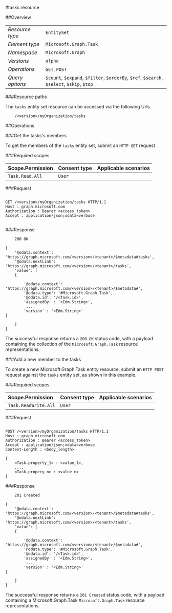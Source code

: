 #tasks resource

 



##Overview

|  |  | 
| :-- | :-- | 
| _Resource type_ | `EntitySet` | 
| _Element type_ | `Microsoft.Graph.Task` | 
| _Namespace_ | `Microsoft.Graph` | 
| _Versions_ | `alpha` | 
| _Operations_ | `GET`, `POST` | 
| _Query options_ | `$count`, `$expand`, `$filter`, `$orderBy`, `$ref`, `$search`, `$select`, `$skip`, `$top` | 


###Resource paths

The `tasks` entity set resource can be accessed via the following Urls. 

```
	/<version>/myOrganization/tasks
```





##Operations

###Get the tasks's members

To get the members of the `tasks` entity set, submit an `HTTP GET` request .  

###Required scopes

| Scope.Permission | Consent type | Applicable scenarios | 
| :-- | :-- | :-- | 
| `Task.Read.All` | `User` |  | 
###Request

```
	
GET /<version>/myOrganization/tasks HTTP/1.1
Host : graph.microsoft.com
Authorization : Bearer <access_token>
Accept : application/json;odata=verbose


```

###Response

```
	200 OK

{
	'@odata.context': 'https://graph.microsoft.com/<version>/<tenant>/$metadata#tasks',
	'@odata.nextLink': 'https://graph.microsoft.com/<version>/<tenant>/tasks',
	'value': [ 
	{

		'@odata.context': 'https://graph.microsoft.com/<version>/<tenant>/$metadata#',
		'@odata.type': '#Microsoft.Graph.Task',
		'@odata.id': '/<Task.id>',
		'assignedBy' : '<Edm.String>',
		 ...,
		'version' : '<Edm.String>'
}

	]
}

```

The successful response returns a `200 OK` status code, with a payload containing the collection of the `Microsoft.Graph.Task` resource representations. 

###Add a new member to the tasks

To create a new Microsoft.Graph.Task entity resource, submit an `HTTP POST` request against the `tasks` entity set, as shown in this example. 

###Required scopes

| Scope.Permission | Consent type | Applicable scenarios | 
| :-- | :-- | :-- | 
| `Task.ReadWrite.All` | `User` |  | 
###Request

```
	
POST /<version>/myOrganization/tasks HTTP/1.1
Host : graph.microsoft.com
Authorization : Bearer <access_token>
Accept : application/json;odata=verbose
Content-Length : <body_length>

{
	<Task.property_1> : <value_1>,
	...,
	<Task.propery_n> : <value_n>
}

```

###Response

```
	201 Created

{
	'@odata.context': 'https://graph.microsoft.com/<version>/<tenant>/$metadata#tasks',
	'@odata.nextLink': 'https://graph.microsoft.com/<version>/<tenant>/tasks',
	'value': [ 
	{

		'@odata.context': 'https://graph.microsoft.com/<version>/<tenant>/$metadata#',
		'@odata.type': '#Microsoft.Graph.Task',
		'@odata.id': '/<Task.id>',
		'assignedBy' : '<Edm.String>',
		 ...,
		'version' : '<Edm.String>'
}

	]
}

```

The successful response returns a `201 Created` status code, with a payload containing a Microsoft.Graph.Task `Microsoft.Graph.Task` resource representations. 



<!-- {
"type": "#page.annotation",
"tocPath": "EntitySet/tasks",
"tocItems": {
	"EntitySet/tasks/Overview": "#overview",
	"EntitySet/tasks/Operations": "#operations"
}
"section": "documentation"
} -->